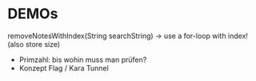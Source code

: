 
# DEMOs
removeNotesWithIndex(String searchString) 
-> use a for-loop with index!
(also store size)



- Primzahl: bis wohin muss man prüfen?
- Konzept Flag / Kara Tunnel